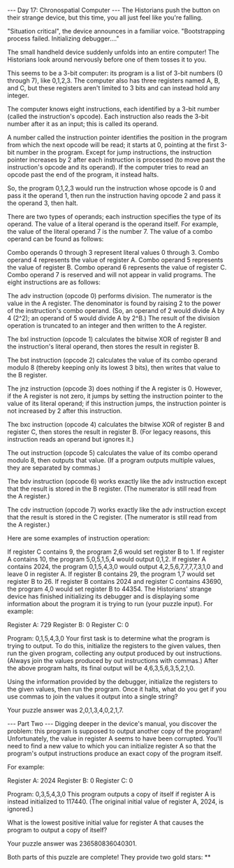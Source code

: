 --- Day 17: Chronospatial Computer ---
The Historians push the button on their strange device, but this time, you all just feel like you're falling.

"Situation critical", the device announces in a familiar voice. "Bootstrapping process failed. Initializing debugger...."

The small handheld device suddenly unfolds into an entire computer! The Historians look around nervously before one of them tosses it to you.

This seems to be a 3-bit computer: its program is a list of 3-bit numbers (0 through 7), like 0,1,2,3. The computer also has three registers named A, B, and C, but these registers aren't limited to 3 bits and can instead hold any integer.

The computer knows eight instructions, each identified by a 3-bit number (called the instruction's opcode). Each instruction also reads the 3-bit number after it as an input; this is called its operand.

A number called the instruction pointer identifies the position in the program from which the next opcode will be read; it starts at 0, pointing at the first 3-bit number in the program. Except for jump instructions, the instruction pointer increases by 2 after each instruction is processed (to move past the instruction's opcode and its operand). If the computer tries to read an opcode past the end of the program, it instead halts.

So, the program 0,1,2,3 would run the instruction whose opcode is 0 and pass it the operand 1, then run the instruction having opcode 2 and pass it the operand 3, then halt.

There are two types of operands; each instruction specifies the type of its operand. The value of a literal operand is the operand itself. For example, the value of the literal operand 7 is the number 7. The value of a combo operand can be found as follows:

Combo operands 0 through 3 represent literal values 0 through 3.
Combo operand 4 represents the value of register A.
Combo operand 5 represents the value of register B.
Combo operand 6 represents the value of register C.
Combo operand 7 is reserved and will not appear in valid programs.
The eight instructions are as follows:

The adv instruction (opcode 0) performs division. The numerator is the value in the A register. The denominator is found by raising 2 to the power of the instruction's combo operand. (So, an operand of 2 would divide A by 4 (2^2); an operand of 5 would divide A by 2^B.) The result of the division operation is truncated to an integer and then written to the A register.

The bxl instruction (opcode 1) calculates the bitwise XOR of register B and the instruction's literal operand, then stores the result in register B.

The bst instruction (opcode 2) calculates the value of its combo operand modulo 8 (thereby keeping only its lowest 3 bits), then writes that value to the B register.

The jnz instruction (opcode 3) does nothing if the A register is 0. However, if the A register is not zero, it jumps by setting the instruction pointer to the value of its literal operand; if this instruction jumps, the instruction pointer is not increased by 2 after this instruction.

The bxc instruction (opcode 4) calculates the bitwise XOR of register B and register C, then stores the result in register B. (For legacy reasons, this instruction reads an operand but ignores it.)

The out instruction (opcode 5) calculates the value of its combo operand modulo 8, then outputs that value. (If a program outputs multiple values, they are separated by commas.)

The bdv instruction (opcode 6) works exactly like the adv instruction except that the result is stored in the B register. (The numerator is still read from the A register.)

The cdv instruction (opcode 7) works exactly like the adv instruction except that the result is stored in the C register. (The numerator is still read from the A register.)

Here are some examples of instruction operation:

If register C contains 9, the program 2,6 would set register B to 1.
If register A contains 10, the program 5,0,5,1,5,4 would output 0,1,2.
If register A contains 2024, the program 0,1,5,4,3,0 would output 4,2,5,6,7,7,7,7,3,1,0 and leave 0 in register A.
If register B contains 29, the program 1,7 would set register B to 26.
If register B contains 2024 and register C contains 43690, the program 4,0 would set register B to 44354.
The Historians' strange device has finished initializing its debugger and is displaying some information about the program it is trying to run (your puzzle input). For example:

Register A: 729
Register B: 0
Register C: 0

Program: 0,1,5,4,3,0
Your first task is to determine what the program is trying to output. To do this, initialize the registers to the given values, then run the given program, collecting any output produced by out instructions. (Always join the values produced by out instructions with commas.) After the above program halts, its final output will be 4,6,3,5,6,3,5,2,1,0.

Using the information provided by the debugger, initialize the registers to the given values, then run the program. Once it halts, what do you get if you use commas to join the values it output into a single string?

Your puzzle answer was 2,0,1,3,4,0,2,1,7.

--- Part Two ---
Digging deeper in the device's manual, you discover the problem: this program is supposed to output another copy of the program! Unfortunately, the value in register A seems to have been corrupted. You'll need to find a new value to which you can initialize register A so that the program's output instructions produce an exact copy of the program itself.

For example:

Register A: 2024
Register B: 0
Register C: 0

Program: 0,3,5,4,3,0
This program outputs a copy of itself if register A is instead initialized to 117440. (The original initial value of register A, 2024, is ignored.)

What is the lowest positive initial value for register A that causes the program to output a copy of itself?

Your puzzle answer was 236580836040301.

Both parts of this puzzle are complete! They provide two gold stars: **